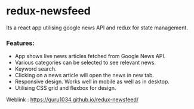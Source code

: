 # redux-newsfeed

Its a react app utilising google news API and redux for state management. 

     
### Features:

* App shows live news articles fetched from Google News API.
* Various categories can be selected to see relevant news. 
* Keyword search. 
* Clicking on a news article will open the news in new tab.
* Responsive design. Works well in mobile as well as in desktop.
* Utilising CSS grid and flexbox for design.


Weblink : https://guru1034.github.io/redux-newsfeed/
